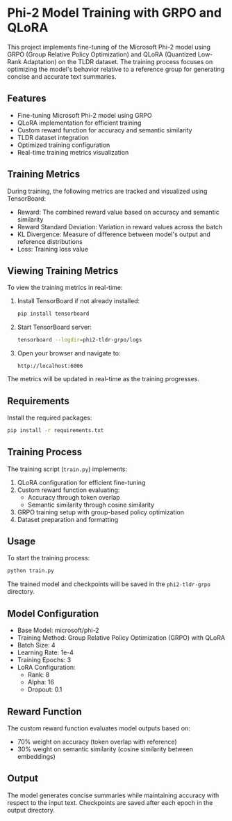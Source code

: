 # Phi-2 Model Training with GRPO and QLoRA

This project implements fine-tuning of the Microsoft Phi-2 model using GRPO (Group Relative Policy Optimization) and QLoRA (Quantized Low-Rank Adaptation) on the TLDR dataset. The training process focuses on optimizing the model's behavior relative to a reference group for generating concise and accurate text summaries.

## Features

- Fine-tuning Microsoft Phi-2 model using GRPO
- QLoRA implementation for efficient training
- Custom reward function for accuracy and semantic similarity
- TLDR dataset integration
- Optimized training configuration
- Real-time training metrics visualization

## Training Metrics

During training, the following metrics are tracked and visualized using TensorBoard:

- Reward: The combined reward value based on accuracy and semantic similarity
- Reward Standard Deviation: Variation in reward values across the batch
- KL Divergence: Measure of difference between model's output and reference distributions
- Loss: Training loss value

## Viewing Training Metrics

To view the training metrics in real-time:

1. Install TensorBoard if not already installed:
   ```bash
   pip install tensorboard
   ```

2. Start TensorBoard server:
   ```bash
   tensorboard --logdir=phi2-tldr-grpo/logs
   ```

3. Open your browser and navigate to:
   ```
   http://localhost:6006
   ```

The metrics will be updated in real-time as the training progresses.

## Requirements

Install the required packages:

```bash
pip install -r requirements.txt
```

## Training Process

The training script (`train.py`) implements:

1. QLoRA configuration for efficient fine-tuning
2. Custom reward function evaluating:
   - Accuracy through token overlap
   - Semantic similarity through cosine similarity
3. GRPO training setup with group-based policy optimization
4. Dataset preparation and formatting

## Usage

To start the training process:

```bash
python train.py
```

The trained model and checkpoints will be saved in the `phi2-tldr-grpo` directory.

## Model Configuration

- Base Model: microsoft/phi-2
- Training Method: Group Relative Policy Optimization (GRPO) with QLoRA
- Batch Size: 4
- Learning Rate: 1e-4
- Training Epochs: 3
- LoRA Configuration:
  - Rank: 8
  - Alpha: 16
  - Dropout: 0.1

## Reward Function

The custom reward function evaluates model outputs based on:
- 70% weight on accuracy (token overlap with reference)
- 30% weight on semantic similarity (cosine similarity between embeddings)

## Output

The model generates concise summaries while maintaining accuracy with respect to the input text. Checkpoints are saved after each epoch in the output directory.